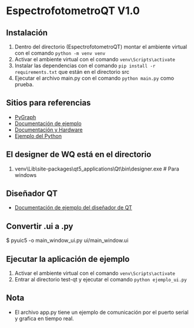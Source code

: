 # EspectrofotometroQT V1.0

## Instalación

1. Dentro del directorio (EspectrofotometroQT) montar el ambiente virtual con el comando `python -m venv venv`
2. Activar el ambiente virtual con el comando `venv\Scripts\activate`
3. Instalar las dependencias con el comando `pip install -r requirements.txt` que están en el directorio src
4. Ejecutar el archivo main.py con el comando `python main.py` como prueba.

## Sitios para referencias

- [PyGraph](https://www.pyqtgraph.org/)
- [Documentación de ejemplo](https://www.hardware-x.com/article/S2468-0672(20)30016-X/fulltext)
- [Documentación y Hardware](https://osf.io/qv57d)
- [Ejemplo del Python](https://cdn.hackaday.io/files/12491534414944/pyqt_spec_ser.py)

## El designer de WQ está en el directorio

1. venv\Lib\site-packages\qt5_applications\Qt\bin\designer.exe  # Para windows

## Diseñador QT
- [Documentación de ejemplo del diseñador de QT](https://realpython.com/qt-designer-python/#installing-and-running-qt-designer)

## Convertir .ui a .py
$ pyuic5 -o main_window_ui.py ui/main_window.ui

## Ejecutar la aplicación de ejemplo

1. Activar el ambiente virtual con el comando `venv\Scripts\activate`
2. Entrar al directorio test-qt y ejecutar el comando `python ejemplo_ui.py`

## Nota

- El archivo app.py tiene un ejemplo de comunicación por el puerto serial y grafica en tiempo real.
